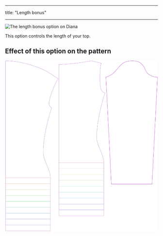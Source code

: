 ***

title: "Length bonus"

***

![The length bonus option on Diana](./lengthbonus.svg)

This option controls the length of your top.

## Effect of this option on the pattern

![This image shows the effect of this option by superimposing several variants that have a different value for this option](diana_lengthbonus_sample.svg "Effect of this option on the pattern")
